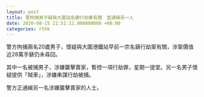 ```yaml
---
layout: post
title: 警拘兩男子疑與大圍站名錶行劫案有關　並通緝另一人
date: 2020-08-15 21:51:11.000000000 +08:00
categories: rthk
---
```


警方拘捕兩名20歲男子，懷疑與大圍港鐵站早前一宗名錶行劫案有關，涉案價值近28萬手錶仍未尋回。

其中一名被捕男子，涉嫌襲擊賣家，暫控一項行劫罪，星期一提堂。另一名男子懷疑提供「賊車」，涉嫌串謀行劫被捕。

警方正通緝另一名涉嫌襲擊賣家的人士。
